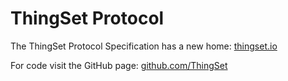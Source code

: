 # ThingSet Protocol

The ThingSet Protocol Specification has a new home: [thingset.io](https://thingset.io/)

For code visit the GitHub page: [github.com/ThingSet](https://github.com/ThingSet)
